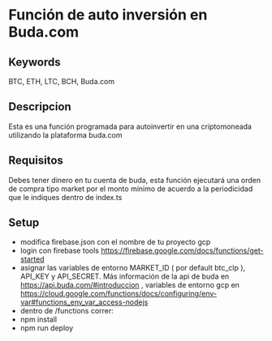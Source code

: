 # Función de auto inversión en Buda.com

## Keywords

BTC, ETH, LTC, BCH, Buda.com

## Descripcion

Esta es una función programada para autoinvertir en una criptomoneada utilizando la plataforma buda.com

## Requisitos

Debes tener dinero en tu cuenta de buda, esta función ejecutará una orden de compra tipo market por el monto mínimo de acuerdo a la periodicidad que le indiques dentro de index.ts 


## Setup

* modifica firebase.json con el nombre de tu proyecto gcp
* login con firebase tools https://firebase.google.com/docs/functions/get-started
* asignar las variables de entorno MARKET_ID ( por default btc_clp ), API_KEY y  API_SECRET. Más información de la api de buda en https://api.buda.com/#introduccion , variables de entorno gcp en https://cloud.google.com/functions/docs/configuring/env-var#functions_env_var_access-nodejs
* dentro de  /functions correr:
* npm install
* npm run deploy
